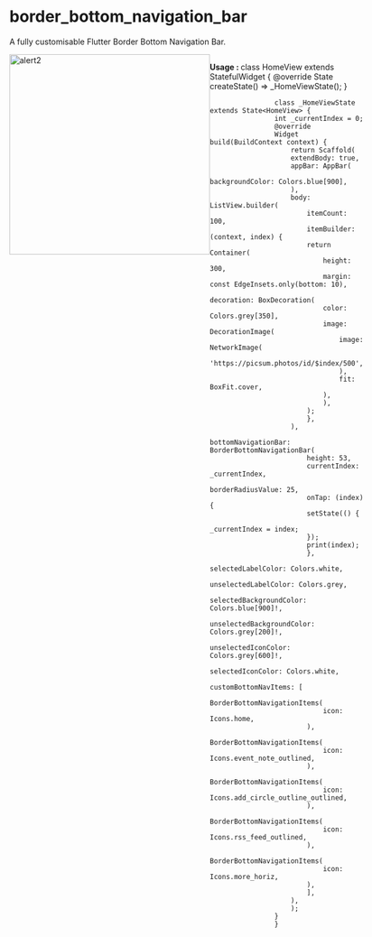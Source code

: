 # border_bottom_navigation_bar

A fully customisable Flutter Border Bottom Navigation Bar.

<div style="display:flex">
<img width="355" alt="alert2" src="https://user-images.githubusercontent.com/44444254/158521966-c5567fb6-05f9-4e33-945f-49b9693a2d8b.png" width="200">
<div/>

<b>Usage : </b>
                    class HomeView extends StatefulWidget {
                    @override
                    State<HomeView> createState() => _HomeViewState();
                    }

                    class _HomeViewState extends State<HomeView> {
                    int _currentIndex = 0;
                    @override
                    Widget build(BuildContext context) {
                        return Scaffold(
                        extendBody: true,
                        appBar: AppBar(
                            backgroundColor: Colors.blue[900],
                        ),
                        body: ListView.builder(
                            itemCount: 100,
                            itemBuilder: (context, index) {
                            return Container(
                                height: 300,
                                margin: const EdgeInsets.only(bottom: 10),
                                decoration: BoxDecoration(
                                color: Colors.grey[350],
                                image: DecorationImage(
                                    image: NetworkImage(
                                    'https://picsum.photos/id/$index/500',
                                    ),
                                    fit: BoxFit.cover,
                                ),
                                ),
                            );
                            },
                        ),
                        bottomNavigationBar: BorderBottomNavigationBar(
                            height: 53,
                            currentIndex: _currentIndex,
                            borderRadiusValue: 25,
                            onTap: (index) {
                            setState(() {
                                _currentIndex = index;
                            });
                            print(index);
                            },
                            selectedLabelColor: Colors.white,
                            unselectedLabelColor: Colors.grey,
                            selectedBackgroundColor: Colors.blue[900]!,
                            unselectedBackgroundColor: Colors.grey[200]!,
                            unselectedIconColor: Colors.grey[600]!,
                            selectedIconColor: Colors.white,
                            customBottomNavItems: [
                            BorderBottomNavigationItems(
                                icon: Icons.home,
                            ),
                            BorderBottomNavigationItems(
                                icon: Icons.event_note_outlined,
                            ),
                            BorderBottomNavigationItems(
                                icon: Icons.add_circle_outline_outlined,
                            ),
                            BorderBottomNavigationItems(
                                icon: Icons.rss_feed_outlined,
                            ),
                            BorderBottomNavigationItems(
                                icon: Icons.more_horiz,
                            ),
                            ],
                        ),
                        );
                    }
                    }

